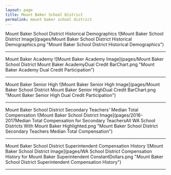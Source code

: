 ```yaml
---
layout: page
title: Mount Baker School District
permalink: mount baker school district
---
```



Mount Baker School District Historical Demographics
![Mount Baker School District Image](pages/Mount Baker School District Historical Demographics.png "Mount Baker School District Historical Demographics")

___

Mount Baker Academy
![Mount Baker Academy Image](pages/Mount Baker School District Mount Baker AcademyDual Credit BarChart.png "Mount Baker Academy Dual Credit Participation")

___

Mount Baker Senior High
![Mount Baker Senior High Image](pages/Mount Baker School District Mount Baker Senior HighDual Credit BarChart.png "Mount Baker Senior High Dual Credit Participation")

___

Mount Baker School District Secondary Teachers' Median Total Compensation
![Mount Baker School District Image](pages/2016-2017Median Total Compensation for Secondary TeachersAll WA School Districts With Mount Baker Highlighted.png "Mount Baker School District Secondary Teachers Median Total Compensation")

___

Mount Baker School District Superintendent Compensation History
![Mount Baker School District Image](pages/WA School District Compensation History for Mount Baker Superintendent ConstantDollars.png "Mount Baker School District Superintendent Compensation History")

___

